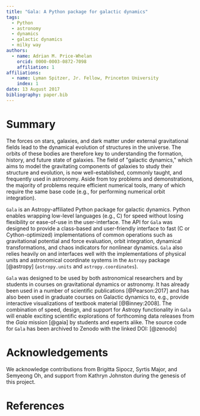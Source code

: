 ```yaml
---
title: "Gala: A Python package for galactic dynamics"
tags:
  - Python
  - astronomy
  - dynamics
  - galactic dynamics
  - milky way
authors:
  - name: Adrian M. Price-Whelan
    orcid: 0000-0003-0872-7098
    affiliation: 1
affiliations:
  - name: Lyman Spitzer, Jr. Fellow, Princeton University
    index: 1
date: 13 August 2017
bibliography: paper.bib
---
```


# Summary

The forces on stars, galaxies, and dark matter under external gravitational fields lead
to the dynamical evolution of structures in the universe. The orbits of these bodies are
therefore key to understanding the formation, history, and future state of galaxies. The
field of "galactic dynamics," which aims to model the gravitating components of galaxies
to study their structure and evolution, is now well-established, commonly taught, and
frequently used in astronomy. Aside from toy problems and demonstrations, the majority
of problems require efficient numerical tools, many of which require the same base code
(e.g., for performing numerical orbit integration).

`Gala` is an Astropy-affiliated Python package for galactic dynamics. Python enables
wrapping low-level languages (e.g., C) for speed without losing flexibility or
ease-of-use in the user-interface. The API for `Gala` was designed to provide a
class-based and user-friendly interface to fast (C or Cython-optimized) implementations
of common operations such as gravitational potential and force evaluation, orbit
integration, dynamical transformations, and chaos indicators for nonlinear dynamics.
`Gala` also relies heavily on and interfaces well with the implementations of physical
units and astronomical coordinate systems in the `Astropy` package [@astropy]
(`astropy.units` and `astropy.coordinates`).

`Gala` was designed to be used by both astronomical researchers and by students in
courses on gravitational dynamics or astronomy. It has already been used in a number of
scientific publications [@Pearson:2017] and has also been used in graduate courses on
Galactic dynamics to, e.g., provide interactive visualizations of textbook material
[@Binney:2008]. The combination of speed, design, and support for Astropy functionality
in `Gala` will enable exciting scientific explorations of forthcoming data releases from
the _Gaia_ mission [@gaia] by students and experts alike. The source code for `Gala` has
been archived to Zenodo with the linked DOI: [@zenodo]

# Acknowledgements

We acknowledge contributions from Brigitta Sipocz, Syrtis Major, and Semyeong Oh, and
support from Kathryn Johnston during the genesis of this project.

# References
